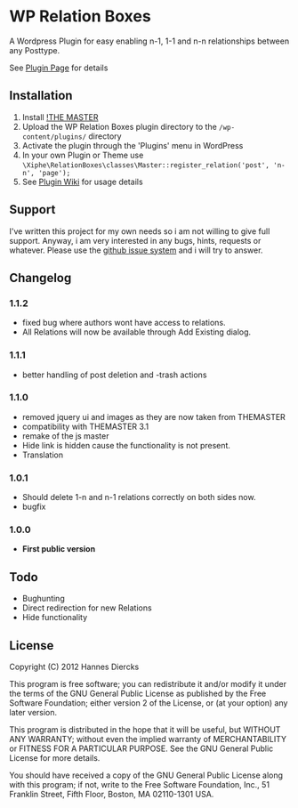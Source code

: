 WP Relation Boxes
=================

A Wordpress Plugin for easy enabling n-1, 1-1 and n-n relationships
between any Posttype.

See [Plugin Page](https://github.com/Xiphe/WP-Relation-Boxes) for details



Installation
------------

1. Install [!THE MASTER](https://github.com/Xiphe/-THE-MASTER)
2. Upload the WP Relation Boxes plugin directory to the `/wp-content/plugins/` directory
3. Activate the plugin through the 'Plugins' menu in WordPress
4. In your own Plugin or Theme use `\Xiphe\RelationBoxes\classes\Master::register_relation('post', 'n-n', 'page');`
5. See [Plugin Wiki](https://github.com/Xiphe/WP-Relation-Boxes/wiki) for usage details


Support
-------

I've written this project for my own needs so i am not willing to give
full support. Anyway, i am very interested in any bugs, hints, requests
or whatever. Please use the [github issue system](https://github.com/Xiphe/WP-Relation-Boxes/issues)
and i will try to answer.


Changelog
---------

### 1.1.2
+ fixed bug where authors wont have access to relations.
+ All Relations will now be available through Add Existing dialog.

### 1.1.1
+ better handling of post deletion and -trash actions

### 1.1.0
+ removed jquery ui and images as they are now taken from THEMASTER
+ compatibility with THEMASTER 3.1
+ remake of the js master
+ Hide link is hidden cause the functionality is not present.
+ Translation

### 1.0.1
+ Should delete 1-n and n-1 relations correctly on both sides now.
+ bugfix

### 1.0.0
+ **First public version**


Todo
----

+ Bughunting
+ Direct redirection for new Relations
+ Hide functionality


License
-------

Copyright (C) 2012 Hannes Diercks

This program is free software; you can redistribute it and/or modify
it under the terms of the GNU General Public License as published by
the Free Software Foundation; either version 2 of the License, or
(at your option) any later version.

This program is distributed in the hope that it will be useful,
but WITHOUT ANY WARRANTY; without even the implied warranty of
MERCHANTABILITY or FITNESS FOR A PARTICULAR PURPOSE.  See the
GNU General Public License for more details.

You should have received a copy of the GNU General Public License along
with this program; if not, write to the Free Software Foundation, Inc.,
51 Franklin Street, Fifth Floor, Boston, MA 02110-1301 USA.